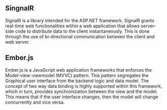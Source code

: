 
## SingnalR

SignalR is a library intended for the ASP.NET framework. SignalR grants real-time web functionalities within a web application that allows server-side code to distribute data to the client instantaneously. This is done through the use of bi-directional communication between the client and web server.

## Ember.js

Ember.js is a JavaScript web application frameworks that enforces the Model-view-viewmodel (MVVC)  pattern. This pattern segregates the Graphical user interface from the backend logic and data model. The concept of two way data binding is highly supported within this framework, which in turn, provides synchronization between the view and the model. This means that if the user interface changes, then the model will change concurrently and vice versa. 
